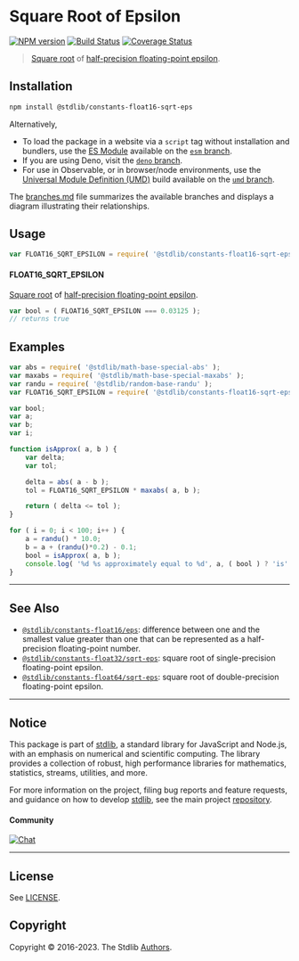 <!--

@license Apache-2.0

Copyright (c) 2018 The Stdlib Authors.

Licensed under the Apache License, Version 2.0 (the "License");
you may not use this file except in compliance with the License.
You may obtain a copy of the License at

   http://www.apache.org/licenses/LICENSE-2.0

Unless required by applicable law or agreed to in writing, software
distributed under the License is distributed on an "AS IS" BASIS,
WITHOUT WARRANTIES OR CONDITIONS OF ANY KIND, either express or implied.
See the License for the specific language governing permissions and
limitations under the License.

-->

# Square Root of Epsilon

[![NPM version][npm-image]][npm-url] [![Build Status][test-image]][test-url] [![Coverage Status][coverage-image]][coverage-url] <!-- [![dependencies][dependencies-image]][dependencies-url] -->

> [Square root][@stdlib/math/base/special/sqrt] of [half-precision floating-point epsilon][@stdlib/constants/float16/eps].

<section class="installation">

## Installation

```bash
npm install @stdlib/constants-float16-sqrt-eps
```

Alternatively,

-   To load the package in a website via a `script` tag without installation and bundlers, use the [ES Module][es-module] available on the [`esm` branch][esm-url].
-   If you are using Deno, visit the [`deno` branch][deno-url].
-   For use in Observable, or in browser/node environments, use the [Universal Module Definition (UMD)][umd] build available on the [`umd` branch][umd-url].

The [branches.md][branches-url] file summarizes the available branches and displays a diagram illustrating their relationships.

</section>

<section class="usage">

## Usage

```javascript
var FLOAT16_SQRT_EPSILON = require( '@stdlib/constants-float16-sqrt-eps' );
```

#### FLOAT16_SQRT_EPSILON

[Square root][@stdlib/math/base/special/sqrt] of [half-precision floating-point epsilon][@stdlib/constants/float16/eps].

```javascript
var bool = ( FLOAT16_SQRT_EPSILON === 0.03125 );
// returns true
```

</section>

<!-- /.usage -->

<section class="examples">

## Examples

<!-- eslint no-undef: "error" -->

```javascript
var abs = require( '@stdlib/math-base-special-abs' );
var maxabs = require( '@stdlib/math-base-special-maxabs' );
var randu = require( '@stdlib/random-base-randu' );
var FLOAT16_SQRT_EPSILON = require( '@stdlib/constants-float16-sqrt-eps' );

var bool;
var a;
var b;
var i;

function isApprox( a, b ) {
    var delta;
    var tol;

    delta = abs( a - b );
    tol = FLOAT16_SQRT_EPSILON * maxabs( a, b );

    return ( delta <= tol );
}

for ( i = 0; i < 100; i++ ) {
    a = randu() * 10.0;
    b = a + (randu()*0.2) - 0.1;
    bool = isApprox( a, b );
    console.log( '%d %s approximately equal to %d', a, ( bool ) ? 'is' : 'is not', b );
}
```

</section>

<!-- /.examples -->

<!-- Section for related `stdlib` packages. Do not manually edit this section, as it is automatically populated. -->

<section class="related">

* * *

## See Also

-   <span class="package-name">[`@stdlib/constants-float16/eps`][@stdlib/constants/float16/eps]</span><span class="delimiter">: </span><span class="description">difference between one and the smallest value greater than one that can be represented as a half-precision floating-point number.</span>
-   <span class="package-name">[`@stdlib/constants-float32/sqrt-eps`][@stdlib/constants/float32/sqrt-eps]</span><span class="delimiter">: </span><span class="description">square root of single-precision floating-point epsilon.</span>
-   <span class="package-name">[`@stdlib/constants-float64/sqrt-eps`][@stdlib/constants/float64/sqrt-eps]</span><span class="delimiter">: </span><span class="description">square root of double-precision floating-point epsilon.</span>

</section>

<!-- /.related -->

<!-- Section for all links. Make sure to keep an empty line after the `section` element and another before the `/section` close. -->


<section class="main-repo" >

* * *

## Notice

This package is part of [stdlib][stdlib], a standard library for JavaScript and Node.js, with an emphasis on numerical and scientific computing. The library provides a collection of robust, high performance libraries for mathematics, statistics, streams, utilities, and more.

For more information on the project, filing bug reports and feature requests, and guidance on how to develop [stdlib][stdlib], see the main project [repository][stdlib].

#### Community

[![Chat][chat-image]][chat-url]

---

## License

See [LICENSE][stdlib-license].


## Copyright

Copyright &copy; 2016-2023. The Stdlib [Authors][stdlib-authors].

</section>

<!-- /.stdlib -->

<!-- Section for all links. Make sure to keep an empty line after the `section` element and another before the `/section` close. -->

<section class="links">

[npm-image]: http://img.shields.io/npm/v/@stdlib/constants-float16-sqrt-eps.svg
[npm-url]: https://npmjs.org/package/@stdlib/constants-float16-sqrt-eps

[test-image]: https://github.com/stdlib-js/constants-float16-sqrt-eps/actions/workflows/test.yml/badge.svg?branch=main
[test-url]: https://github.com/stdlib-js/constants-float16-sqrt-eps/actions/workflows/test.yml?query=branch:main

[coverage-image]: https://img.shields.io/codecov/c/github/stdlib-js/constants-float16-sqrt-eps/main.svg
[coverage-url]: https://codecov.io/github/stdlib-js/constants-float16-sqrt-eps?branch=main

<!--

[dependencies-image]: https://img.shields.io/david/stdlib-js/constants-float16-sqrt-eps.svg
[dependencies-url]: https://david-dm.org/stdlib-js/constants-float16-sqrt-eps/main

-->

[chat-image]: https://img.shields.io/gitter/room/stdlib-js/stdlib.svg
[chat-url]: https://gitter.im/stdlib-js/stdlib/

[stdlib]: https://github.com/stdlib-js/stdlib

[stdlib-authors]: https://github.com/stdlib-js/stdlib/graphs/contributors

[umd]: https://github.com/umdjs/umd
[es-module]: https://developer.mozilla.org/en-US/docs/Web/JavaScript/Guide/Modules

[deno-url]: https://github.com/stdlib-js/constants-float16-sqrt-eps/tree/deno
[umd-url]: https://github.com/stdlib-js/constants-float16-sqrt-eps/tree/umd
[esm-url]: https://github.com/stdlib-js/constants-float16-sqrt-eps/tree/esm
[branches-url]: https://github.com/stdlib-js/constants-float16-sqrt-eps/blob/main/branches.md

[stdlib-license]: https://raw.githubusercontent.com/stdlib-js/constants-float16-sqrt-eps/main/LICENSE

[@stdlib/math/base/special/sqrt]: https://github.com/stdlib-js/math-base-special-sqrt

<!-- <related-links> -->

[@stdlib/constants/float16/eps]: https://github.com/stdlib-js/constants-float16-eps

[@stdlib/constants/float32/sqrt-eps]: https://github.com/stdlib-js/constants-float32-sqrt-eps

[@stdlib/constants/float64/sqrt-eps]: https://github.com/stdlib-js/constants-float64-sqrt-eps

<!-- </related-links> -->

</section>

<!-- /.links -->
